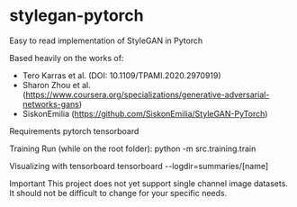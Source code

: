 # stylegan-pytorch
Easy to read implementation of StyleGAN in Pytorch

Based heavily on the works of:
- Tero Karras et al. (DOI: 10.1109/TPAMI.2020.2970919)
- Sharon Zhou et al. (https://www.coursera.org/specializations/generative-adversarial-networks-gans)
- SiskonEmilia (https://github.com/SiskonEmilia/StyleGAN-PyTorch)

Requirements
    pytorch
    tensorboard

Training
Run (while on the root folder):
    python -m src.training.train

Visualizing with tensorboard
    tensorboard --logdir=summaries/[name]

Important
This project does not yet support single channel image datasets. It should not be difficult to change for your specific needs.
